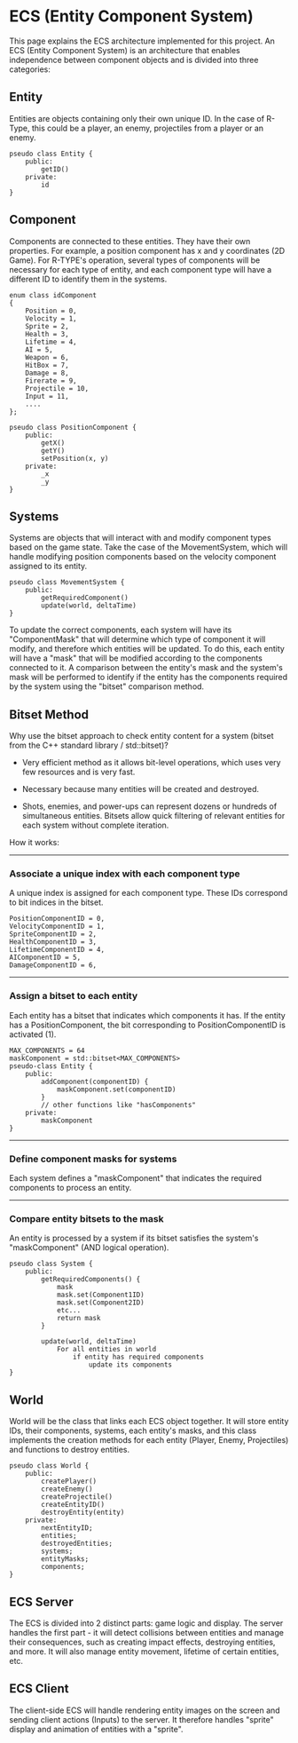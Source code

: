 # ECS (Entity Component System)

This page explains the ECS architecture implemented for this project. An ECS (Entity Component System) is an architecture that enables independence between component objects and is divided into three categories:

## Entity

Entities are objects containing only their own unique ID. In the case of R-Type, this could be a player, an enemy, projectiles from a player or an enemy.

```
pseudo class Entity {
    public:
        getID()
    private:
        id
}
```

## Component

Components are connected to these entities. They have their own properties. For example, a position component has x and y coordinates (2D Game). For R-TYPE's operation, several types of components will be necessary for each type of entity, and each component type will have a different ID to identify them in the systems.

```
enum class idComponent
{
    Position = 0,
    Velocity = 1,
    Sprite = 2,
    Health = 3,
    Lifetime = 4,
    AI = 5,
    Weapon = 6,
    HitBox = 7,
    Damage = 8,
    Firerate = 9,
    Projectile = 10,
    Input = 11,
    ....
};
```

```
pseudo class PositionComponent {
    public:
        getX()
        getY()
        setPosition(x, y)
    private:
        _x
        _y
}
```

## Systems

Systems are objects that will interact with and modify component types based on the game state. Take the case of the MovementSystem, which will handle modifying position components based on the velocity component assigned to its entity.

```
pseudo class MovementSystem {
    public:
        getRequiredComponent()
        update(world, deltaTime)
}
```

To update the correct components, each system will have its "ComponentMask" that will determine which type of component it will modify, and therefore which entities will be updated. To do this, each entity will have a "mask" that will be modified according to the components connected to it. A comparison between the entity's mask and the system's mask will be performed to identify if the entity has the components required by the system using the "bitset" comparison method.

## Bitset Method

Why use the bitset approach to check entity content for a system (bitset from the C++ standard library / std::bitset)?

- Very efficient method as it allows bit-level operations, which uses very few resources and is very fast.

- Necessary because many entities will be created and destroyed.

- Shots, enemies, and power-ups can represent dozens or hundreds of simultaneous entities. Bitsets allow quick filtering of relevant entities for each system without complete iteration.

How it works:

---
### Associate a unique index with each component type
A unique index is assigned for each component type.
These IDs correspond to bit indices in the bitset.

```
PositionComponentID = 0,
VelocityComponentID = 1,
SpriteComponentID = 2,
HealthComponentID = 3,
LifetimeComponentID = 4,
AIComponentID = 5,
DamageComponentID = 6,
```
---
### Assign a bitset to each entity
Each entity has a bitset that indicates which components it has. If the entity has a PositionComponent, the bit corresponding to PositionComponentID is activated (1).

```
MAX_COMPONENTS = 64
maskComponent = std::bitset<MAX_COMPONENTS>
pseudo-class Entity {
    public:
        addComponent(componentID) {
            maskComponent.set(componentID)
        }
        // other functions like "hasComponents"
    private:
        maskComponent
}
```
---
### Define component masks for systems
Each system defines a "maskComponent" that indicates the required components to process an entity.

---
### Compare entity bitsets to the mask
An entity is processed by a system if its bitset satisfies the system's "maskComponent" (AND logical operation).

```
pseudo class System {
    public:
        getRequiredComponents() {
            mask
            mask.set(Component1ID)
            mask.set(Component2ID)
            etc...
            return mask
        }
        
        update(world, deltaTime)
            For all entities in world
                if entity has required components
                    update its components
}
```

## World

World will be the class that links each ECS object together. It will store entity IDs, their components, systems, each entity's masks, and this class implements the creation methods for each entity (Player, Enemy, Projectiles) and functions to destroy entities.

```
pseudo class World {
    public:
        createPlayer()
        createEnemy()
        createProjectile()
        createEntityID()
        destroyEntity(entity)
    private:
        nextEntityID;
        entities;
        destroyedEntities;
        systems;
        entityMasks;
        components;
}
```

## ECS Server

The ECS is divided into 2 distinct parts: game logic and display. The server handles the first part - it will detect collisions between entities and manage their consequences, such as creating impact effects, destroying entities, and more. It will also manage entity movement, lifetime of certain entities, etc.

## ECS Client

The client-side ECS will handle rendering entity images on the screen and sending client actions (Inputs) to the server. It therefore handles "sprite" display and animation of entities with a "sprite".